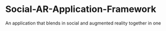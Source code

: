 # Social-AR-Application-Framework
An application that blends in social and augmented reality together in one
